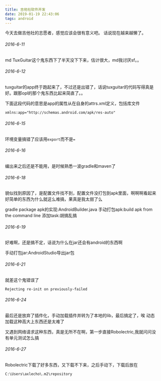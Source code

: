 ```yaml
---
title: 吉他社软件开发
date: 2019-01-19 22:43:06
tags: android
---
```


今天去做吉他社的志愿者，感觉应该会很有意义吧。
话说现在越来越懒了。

###### 2016-6-11
md TuxGuitar这个鬼东西下了半天没下下来，估计很大，md我讨厌sf。。

###### 2016-6-12
tuxguitar的app终于跑起来了，不过还是出错了，话说tuxguitar的代码写得真是好。跟那opl的那个鬼东西比起来简直了。。

下面这段代码的意思是app的属性从在自身的attrs.xml定义，包括库文件
```xml
xmlns:app="http://schemas.android.com/apk/res-auto"
```

###### 2016-6-15
环境变量搞错了应该用`export`而不是`=`

###### 2016-6-16
编出来之后还是不能用，是时候熟悉一波gradle和maven了

###### 2016-6-18
貌似找到原因了，是配置文件找不到，配置文件没打包到apk里面，啊啊啊看起来好简单的东西为什么就这么难搞，果真是我太弱了么

gradle package apk的实现:AndroidBuilder.java
手动打包apk:build apk from the command line
添加task:胡搞乱搞

###### 2016-6-19
好难啊，还是搞不定，话说为什么在jar还会有android的东西啊

手动打包jar:AndroidStudio导出jar包

###### 2016-6-21
就差这个鬼错误了

```shell
Rejecting re-init on previously-failed
```

###### 2016-6-24
最后还是放弃了插件化，手动加载插件并转为了本地的lib，最后搞定了，唉 动态加载这种高大上东西还是太难了

又遇到网络请求这种东西，真是无所不在啊，第一步直接Robolectric,我就问问没有单元测试怎么搞

###### 2016-6-27
Robolectric下载了好多东西，又下载不下来，之后手动下，下载后放在
```shell
C:\Users\axlecho\.m2\repository
```
